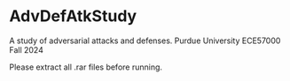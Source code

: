 # AdvDefAtkStudy
A study of adversarial attacks and defenses. Purdue University ECE57000 Fall 2024

Please extract all .rar files before running.
